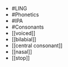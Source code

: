 - #LING
- #Phonetics
- #IPA
- #Consonants
- [[voiced]]
- [[bilabial]]
- [[central consonant]]
- [[nasal]]
- [[stop]]